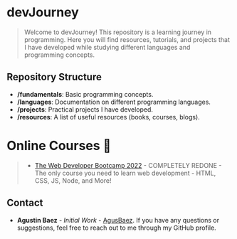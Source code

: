 # devJourney

> Welcome to devJourney! This repository is a learning journey in programming. Here you will find resources, tutorials, and projects that I have developed while studying different languages and programming concepts.

## Repository Structure

- **/fundamentals**: Basic programming concepts.
- **/languages**: Documentation on different programming languages.
- **/projects**: Practical projects I have developed.
- **/resources**: A list of useful resources (books, courses, blogs).

# Online Courses 📝

> - [The Web Developer Bootcamp 2022](https://www.udemy.com/course/the-web-developer-bootcamp/) - COMPLETELY REDONE - The only course you need to learn web development - HTML, CSS, JS, Node, and More!

## Contact
- **Agustin Baez** - _Initial Work_ - [AgusBaez](https://github.com/AgusBaez).
If you have any questions or suggestions, feel free to reach out to me through my GitHub profile.

